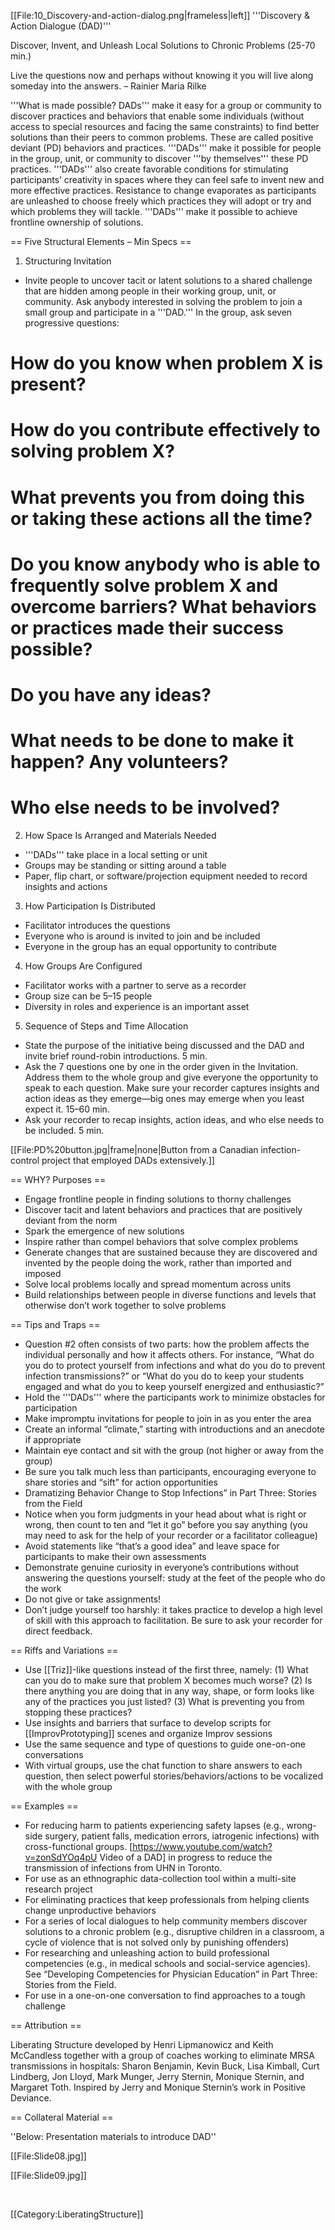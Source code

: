 [[File:10_Discovery-and-action-dialog.png|frameless|left]]
'''Discovery &amp; Action Dialogue (DAD)'''

Discover, Invent, and Unleash Local Solutions to Chronic Problems (25-70 min.)



Live the questions now and perhaps without knowing it you will live along someday into the answers. – Rainier Maria Rilke

'''What is made possible? DADs''' make it easy for a group or community to discover practices and behaviors that enable some individuals (without access to special resources and facing the same constraints) to find better solutions than their peers to common problems. These are called positive deviant (PD) behaviors and practices. '''DADs''' make it possible for people in the group, unit, or community to discover '''by themselves''' these PD practices. '''DADs''' also create favorable conditions for stimulating participants’ creativity in spaces where they can feel safe to invent new and more effective practices. Resistance to change evaporates as participants are unleashed to choose freely which practices they will adopt or try and which problems they will tackle. '''DADs''' make it possible to achieve frontline ownership of solutions.



== Five Structural Elements – Min Specs ==

1. Structuring Invitation

* Invite people to uncover tacit or latent solutions to a shared challenge that are hidden among people in their working group, unit, or community. Ask anybody interested in solving the problem to join a small group and participate in a '''DAD.''' In the group, ask seven progressive questions:

# How do you know when problem X is present?
# How do you contribute effectively to solving problem X?
# What prevents you from doing this or taking these actions all the time?
# Do you know anybody who is able to frequently solve problem X and overcome barriers? What behaviors or practices made their success possible?
# Do you have any ideas?
# What needs to be done to make it happen? Any volunteers?
# Who else needs to be involved?

2. How Space Is Arranged and Materials Needed

* '''DADs''' take place in a local setting or unit
* Groups may be standing or sitting around a table
* Paper, flip chart, or software/projection equipment needed to record insights and actions

3. How Participation Is Distributed

* Facilitator introduces the questions
* Everyone who is around is invited to join and be included
* Everyone in the group has an equal opportunity to contribute

4. How Groups Are Configured

* Facilitator works with a partner to serve as a recorder
* Group size can be 5–15 people
* Diversity in roles and experience is an important asset

5. Sequence of Steps and Time Allocation

* State the purpose of the initiative being discussed and the DAD and invite brief round-robin introductions. 5 min.
* Ask the 7 questions one by one in the order given in the Invitation. Address them to the whole group and give everyone the opportunity to speak to each question. Make sure your recorder captures insights and action ideas as they emerge—big ones may emerge when you least expect it. 15–60 min.
* Ask your recorder to recap insights, action ideas, and who else needs to be included. 5 min.

[[File:PD%20button.jpg|frame|none|Button from a Canadian infection-control project that employed DADs extensively.]]


== WHY? Purposes ==

* Engage frontline people in finding solutions to thorny challenges
* Discover tacit and latent behaviors and practices that are positively deviant from the norm
* Spark the emergence of new solutions
* Inspire rather than compel behaviors that solve complex problems
* Generate changes that are sustained because they are discovered and invented by the people doing the work, rather than imported and imposed
* Solve local problems locally and spread momentum across units
* Build relationships between people in diverse functions and levels that otherwise don’t work together to solve problems



== Tips and Traps ==

* Question #2 often consists of two parts: how the problem affects the individual personally and how it affects others. For instance, “What do you do to protect yourself from infections and what do you do to prevent infection transmissions?” or “What do you do to keep your students engaged and what do you to keep yourself energized and enthusiastic?”
* Hold the '''DADs''' where the participants work to minimize obstacles for participation
* Make impromptu invitations for people to join in as you enter the area
* Create an informal “climate,” starting with introductions and an anecdote if appropriate
* Maintain eye contact and sit with the group (not higher or away from the group)
* Be sure you talk much less than participants, encouraging everyone to share stories and “sift” for action opportunities
* Dramatizing Behavior Change to Stop Infections” in Part Three: Stories from the Field
* Notice when you form judgments in your head about what is right or wrong, then count to ten and “let it go” before you say anything (you may need to ask for the help of your recorder or a facilitator colleague)
* Avoid statements like “that’s a good idea” and leave space for participants to make their own assessments
* Demonstrate genuine curiosity in everyone’s contributions without answering the questions yourself: study at the feet of the people who do the work
* Do not give or take assignments!
* Don’t judge yourself too harshly: it takes practice to develop a high level of skill with this approach to facilitation. Be sure to ask your recorder for direct feedback.



== Riffs and Variations ==

* Use [[Triz]]-like questions instead of the first three, namely: (1) What can you do to make sure that problem X becomes much worse? (2) Is there anything you are doing that in any way, shape, or form looks like any of the practices you just listed? (3) What is preventing you from stopping these practices?
* Use insights and barriers that surface to develop scripts for [[ImprovPrototyping]] scenes and organize Improv sessions
* Use the same sequence and type of questions to guide one-on-one conversations
* With virtual groups, use the chat function to share answers to each question, then select powerful stories/behaviors/actions to be vocalized with the whole group



== Examples ==

* For reducing harm to patients experiencing safety lapses (e.g., wrong-side surgery, patient falls, medication errors, iatrogenic infections) with cross-functional groups. [https://www.youtube.com/watch?v=zonSdYOq4pU Video of a DAD] in progress to reduce the transmission of infections from UHN in Toronto.
* For use as an ethnographic data-collection tool within a multi-site research project
* For eliminating practices that keep professionals from helping clients change unproductive behaviors
* For a series of local dialogues to help community members discover solutions to a chronic problem (e.g., disruptive children in a classroom, a cycle of violence that is not solved only by punishing offenders)
* For researching and unleashing action to build professional competencies (e.g., in medical schools and social-service agencies). See “Developing Competencies for Physician Education” in Part Three: Stories from the Field.
* For use in a one-on-one conversation to find approaches to a tough challenge



== Attribution ==

Liberating Structure developed by Henri Lipmanowicz and Keith McCandless together with a group of coaches working to eliminate MRSA transmissions in hospitals: Sharon Benjamin, Kevin Buck, Lisa Kimball, Curt Lindberg, Jon Lloyd, Mark Munger, Jerry Sternin, Monique Sternin, and Margaret Toth. Inspired by Jerry and Monique Sternin’s work in Positive Deviance.



== Collateral Material ==

''Below: Presentation materials to introduce DAD''

[[File:Slide08.jpg]]

[[File:Slide09.jpg]]

 

[[Category:LiberatingStructure]]
